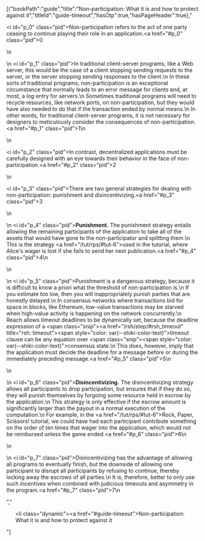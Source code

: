 [{"bookPath":"guide","title":"Non-participation: What it is and how to protect against it","titleId":"guide-timeout","hasOtp":true,"hasPageHeader":true},"<p><i id=\"p_0\" class=\"pid\"></i>Non-participation refers to the act of one party ceasing to continue playing their role in an application.<a href=\"#p_0\" class=\"pid\">0</a></p>\n<p>\n  <i id=\"p_1\" class=\"pid\"></i>In traditional client-server programs, like a Web server, this would be the case of a client stopping sending requests to the server, or the server stopping sending responses to the client.\n  In these sorts of traditional programs, non-participation is an exceptional circumstance that normally leads to an error message for clients and, at most, a log entry for servers.\n  Sometimes traditional programs will need to recycle resources, like network ports, on non-participation, but they would have also needed to do that if the transaction ended by normal means.\n  In other words, for traditional client-server programs, it is not necessary for designers to meticulously consider the consequences of non-participation.<a href=\"#p_1\" class=\"pid\">1</a>\n</p>\n<p><i id=\"p_2\" class=\"pid\"></i>In contrast, decentralized applications must be carefully designed with an eye towards their behavior in the face of non-participation.<a href=\"#p_2\" class=\"pid\">2</a></p>\n<p><i id=\"p_3\" class=\"pid\"></i>There are two general strategies for dealing with non-participation: punishment and disincentivizing.<a href=\"#p_3\" class=\"pid\">3</a></p>\n<p>\n  <i id=\"p_4\" class=\"pid\"></i><strong>Punishment.</strong> The punishment strategy entails allowing the remaining participants of the application to take all of the assets that would have gone to the non-participator and splitting them.\n  This is the strategy <a href=\"/tut/rps/#tut-6\">used in the tutorial</a>, where Alice's wager is lost if she fails to send her next publication.<a href=\"#p_4\" class=\"pid\">4</a>\n</p>\n<p>\n  <i id=\"p_5\" class=\"pid\"></i>Punishment is a dangerous strategy, because it is difficult to know a priori what the threshold of non-participation is.\n  If you estimate too low, then you will inappropriately punish parties that are honestly delayed.\n  In consensus networks where transactions bid for space in blocks, like Ethereum, low-value transactions may be starved when high-value activity is happening on the network concurrently.\n  Reach allows timeout deadlines to be dynamically set, because the deadline expression of a <span class=\"snip\"><a href=\"/rsh/step/#rsh_timeout\" title=\"rsh: timeout\"><span style=\"color: var(--shiki-color-text)\">timeout</span></a></span> clause can be any equation over <span class=\"snip\"><span style=\"color: var(--shiki-color-text)\">consensus state</span></span>.\n  This does, however, imply that the application must decide the deadline for a message before or during the immediately preceding message.<a href=\"#p_5\" class=\"pid\">5</a>\n</p>\n<p>\n  <i id=\"p_6\" class=\"pid\"></i><strong>Disincentivizing.</strong> The disincentivizing strategy allows all participants to drop participation, but ensures that if they do so, they will punish themselves by forgoing some resource held in escrow by the application.\n  This strategy is only effective if the escrow amount is significantly larger than the payout in a normal execution of the computation.\n  For example, in the <a href=\"/tut/rps/#tut-6\">Rock, Paper, Scissors! tutorial</a>, we could have had each participant contribute something on the order of ten times that wager into the application, which would not be reimbursed unless the game ended.<a href=\"#p_6\" class=\"pid\">6</a>\n</p>\n<p>\n  <i id=\"p_7\" class=\"pid\"></i>Disincentivizing has the advantage of allowing all programs to eventually finish, but the downside of allowing one participant to disrupt all participants by refusing to continue, thereby locking away the escrows of all parties.\n  It is, therefore, better to only use such incentives when combined with judicious timeouts and asymmetry in the program.<a href=\"#p_7\" class=\"pid\">7</a>\n</p>","<ul><li class=\"dynamic\"><a href=\"#guide-timeout\">Non-participation: What it is and how to protect against it</a></li></ul>"]